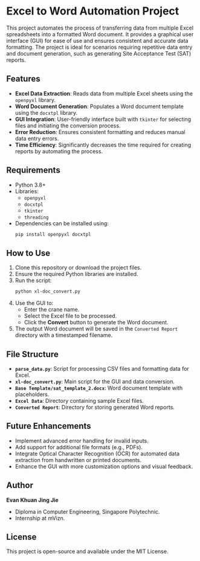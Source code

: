 # Excel to Word Automation Project

This project automates the process of transferring data from multiple Excel spreadsheets into a formatted Word document. It provides a graphical user interface (GUI) for ease of use and ensures consistent and accurate data formatting. The project is ideal for scenarios requiring repetitive data entry and document generation, such as generating Site Acceptance Test (SAT) reports.

## Features

- **Excel Data Extraction**: Reads data from multiple Excel sheets using the `openpyxl` library.
- **Word Document Generation**: Populates a Word document template using the `docxtpl` library.
- **GUI Integration**: User-friendly interface built with `tkinter` for selecting files and initiating the conversion process.
- **Error Reduction**: Ensures consistent formatting and reduces manual data entry errors.
- **Time Efficiency**: Significantly decreases the time required for creating reports by automating the process.

## Requirements

- Python 3.8+
- Libraries:
  - `openpyxl`
  - `docxtpl`
  - `tkinter`
  - `threading`
- Dependencies can be installed using:
  ```bash
  pip install openpyxl docxtpl
  ```

## How to Use

1. Clone this repository or download the project files.
2. Ensure the required Python libraries are installed.
3. Run the script:
   ```bash
   python xl-doc_convert.py
   ```
4. Use the GUI to:
   - Enter the crane name.
   - Select the Excel file to be processed.
   - Click the **Convert** button to generate the Word document.
5. The output Word document will be saved in the `Converted Report` directory with a timestamped filename.

## File Structure

- **`parse_data.py`**: Script for processing CSV files and formatting data for Excel.
- **`xl-doc_convert.py`**: Main script for the GUI and data conversion.
- **`Base Template/sat_template_2.docx`**: Word document template with placeholders.
- **`Excel Data`**: Directory containing sample Excel files.
- **`Converted Report`**: Directory for storing generated Word reports.

## Future Enhancements

- Implement advanced error handling for invalid inputs.
- Add support for additional file formats (e.g., PDFs).
- Integrate Optical Character Recognition (OCR) for automated data extraction from handwritten or printed documents.
- Enhance the GUI with more customization options and visual feedback.

## Author

**Evan Khuan Jing Jie**
- Diploma in Computer Engineering, Singapore Polytechnic.
- Internship at mVizn.

## License

This project is open-source and available under the MIT License.
